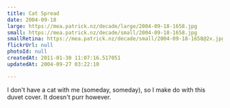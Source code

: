 ```yaml
---
title: Cat Spread
date: 2004-09-18
large: https://mea.patrick.nz/decade/large/2004-09-18-1658.jpg
small: https://mea.patrick.nz/decade/small/2004-09-18-1658.jpg
smallRetina: https://mea.patrick.nz/decade/small/2004-09-18-1658@2x.jpg
flickrUrl: null
photoId: null
createdAt: 2011-01-30 11:07:16.517051
updatedAt: 2004-09-27 03:22:10

---
```

I don't have a cat with me (someday, someday), so I make do with this duvet cover. It doesn't purr however.
